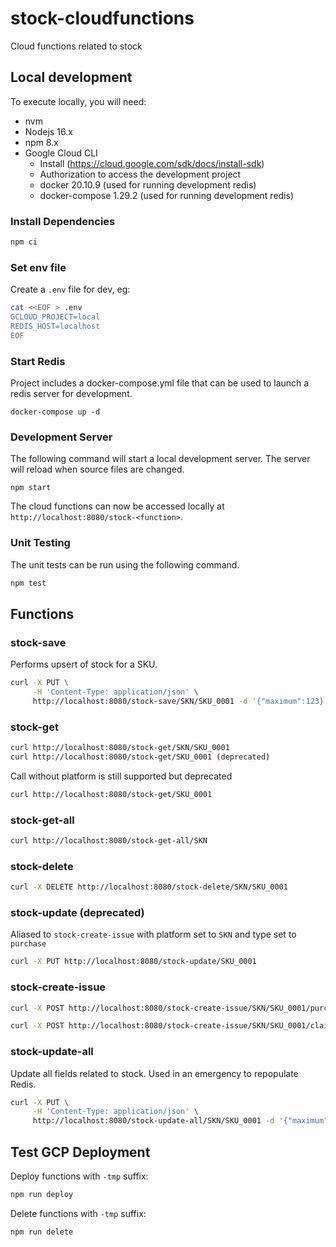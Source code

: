 # stock-cloudfunctions
Cloud functions related to stock

## Local development

To execute locally, you will need:

* nvm
* Nodejs 16.x
* npm 8.x
* Google Cloud CLI
  * Install (https://cloud.google.com/sdk/docs/install-sdk)
  * Authorization to access the development project 
  * docker 20.10.9 (used for running development redis)
  * docker-compose 1.29.2 (used for running development redis)

### Install Dependencies

```bash
npm ci
```

### Set env file

Create a `.env` file for dev, eg:

```bash
cat <<EOF > .env
GCLOUD_PROJECT=local
REDIS_HOST=localhost
EOF
```

### Start Redis

Project includes a docker-compose.yml file that can be used to launch a redis server for development.

```
docker-compose up -d
```

### Development Server

The following command will start a local development server. The server will reload when source files are changed.

```
npm start
```

The cloud functions can now be accessed locally at `http://localhost:8080/stock-<function>`.

### Unit Testing

The unit tests can be run using the following command.

```bash
npm test
```

## Functions

### stock-save

Performs upsert of stock for a SKU.

```bash
curl -X PUT \
     -H 'Content-Type: application/json' \
     http://localhost:8080/stock-save/SKN/SKU_0001 -d '{"maximum":123}'
```

### stock-get

```bash
curl http://localhost:8080/stock-get/SKN/SKU_0001
curl http://localhost:8080/stock-get/SKU_0001 (deprecated)
```

Call without platform is still supported but deprecated

```bash
curl http://localhost:8080/stock-get/SKU_0001
```

### stock-get-all

```bash
curl http://localhost:8080/stock-get-all/SKN
```

### stock-delete

```bash
curl -X DELETE http://localhost:8080/stock-delete/SKN/SKU_0001
```

### stock-update (deprecated)

Aliased to `stock-create-issue` with platform set to `SKN` and
type set to `purchase` 

```bash
curl -X PUT http://localhost:8080/stock-update/SKU_0001
```

### stock-create-issue

```bash
curl -X POST http://localhost:8080/stock-create-issue/SKN/SKU_0001/purchase
```

```bash
curl -X POST http://localhost:8080/stock-create-issue/SKN/SKU_0001/claim
```

### stock-update-all

Update all fields related to stock. Used in an emergency to repopulate Redis. 

```bash
curl -X PUT \
     -H 'Content-Type: application/json' \
     http://localhost:8080/stock-update-all/SKN/SKU_0001 -d '{"maximum":123}'
```

## Test GCP Deployment

Deploy functions with `-tmp` suffix:

```bash
npm run deploy
```

Delete functions with `-tmp` suffix:

```bash
npm run delete
```